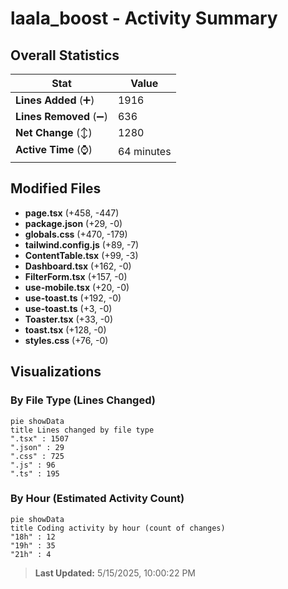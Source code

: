 # laala_boost - Activity Summary 

## Overall Statistics

| Stat                   | Value                                                             |
| ---------------------- | ----------------------------------------------------------------- |
| **Lines Added** (➕)   | 1916                                          |
| **Lines Removed** (➖) | 636                                        |
| **Net Change** (↕)    | 1280                |
| **Active Time** (⌚)   | 64 minutes |


## Modified Files
- **page.tsx** (+458, -447)
- **package.json** (+29, -0)
- **globals.css** (+470, -179)
- **tailwind.config.js** (+89, -7)
- **ContentTable.tsx** (+99, -3)
- **Dashboard.tsx** (+162, -0)
- **FilterForm.tsx** (+157, -0)
- **use-mobile.tsx** (+20, -0)
- **use-toast.ts** (+192, -0)
- **use-toast.ts** (+3, -0)
- **Toaster.tsx** (+33, -0)
- **toast.tsx** (+128, -0)
- **styles.css** (+76, -0)

## Visualizations

### By File Type (Lines Changed)

```mermaid
pie showData
title Lines changed by file type
".tsx" : 1507
".json" : 29
".css" : 725
".js" : 96
".ts" : 195
```

### By Hour (Estimated Activity Count)

```mermaid
pie showData
title Coding activity by hour (count of changes)
"18h" : 12
"19h" : 35
"21h" : 4
```


> **Last Updated:** 5/15/2025, 10:00:22 PM